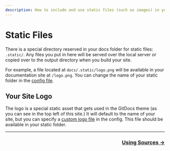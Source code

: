 ```yaml
---
description: How to include and use static files (such as images) in your build.
---
```

# Static Files

There is a special directory reserved in your docs folder for static files: `.static/`. Any files you put in here will be served over the local server or copied over to the output directory when you build your site.

For example, a file located at `docs/.static/logo.png` will be available in your documentation site at `/logo.png`. You can change the name of your static folder in the [config file](/api/config-file/#static).

## Your Site Logo

The logo is a special static asset that gets used in the GitDocs theme (as you can see in the top left of this site.) It will default to the name of your site, but you can specify a [custom logo file](/api/config-file/#logo) in the config. This file should be available in your static folder.

---

<div align="right">
  <h3><a href="/using-sources">Using Sources →</a></h3>
</div>
